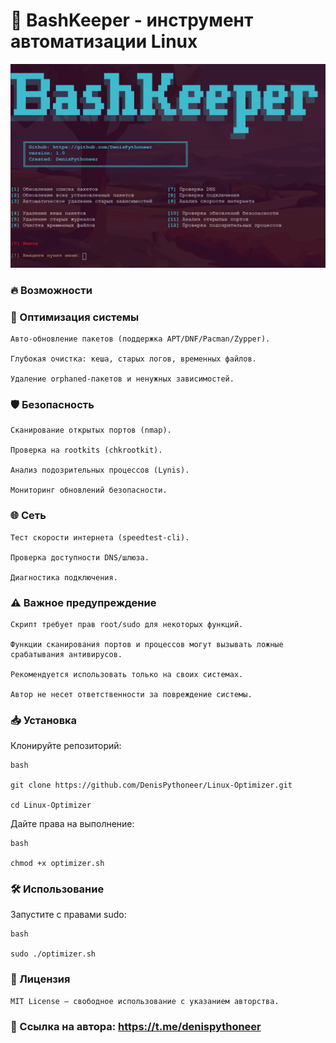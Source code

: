 # 🔧  BashKeeper - инструмент автоматизации Linux

![Скриншот интерфейса BashKeeper](https://raw.githubusercontent.com/DenisPythoneer/BashKeeper/main/image/Screenshot.png)

### 🔥 Возможности

### 🚀 Оптимизация системы

    Авто-обновление пакетов (поддержка APT/DNF/Pacman/Zypper).

    Глубокая очистка: кеша, старых логов, временных файлов.

    Удаление orphaned-пакетов и ненужных зависимостей.

### 🛡️ Безопасность

    Сканирование открытых портов (nmap).

    Проверка на rootkits (chkrootkit).

    Анализ подозрительных процессов (Lynis).

    Мониторинг обновлений безопасности.

### 🌐 Сеть

    Тест скорости интернета (speedtest-cli).

    Проверка доступности DNS/шлюза.

    Диагностика подключения.

### ⚠️ Важное предупреждение

    Скрипт требует прав root/sudo для некоторых функций.

    Функции сканирования портов и процессов могут вызывать ложные срабатывания антивирусов.

    Рекомендуется использовать только на своих системах.

    Автор не несет ответственности за повреждение системы.

### 📥 Установка

Клонируйте репозиторий:

    bash

    git clone https://github.com/DenisPythoneer/Linux-Optimizer.git  
    
    cd Linux-Optimizer  

Дайте права на выполнение:

    bash

    chmod +x optimizer.sh  

### 🛠 Использование

Запустите с правами sudo:

    bash

    sudo ./optimizer.sh  

### 📜 Лицензия

    MIT License — свободное использование с указанием авторства.
    
### 🔗 Ссылка на автора: https://t.me/denispythoneer

